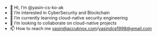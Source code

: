 - 👋 Hi, I’m @yasin-cs-ko-ak
- 👀 I’m interested in CyberSecurity and Blockchain
- 🌱 I’m currently learning cloud-native security engineering
- 💞️ I’m looking to collaborate on cloud-native projects
- 📫 How to reach me yasin@accuknox.com/yasindce1998@gmail.com

<!---
yasin-cs-ko-ak/yasin-cs-ko-ak is a ✨ special ✨ repository because its `README.md` (this file) appears on your GitHub profile.
You can click the Preview link to take a look at your changes.
--->
